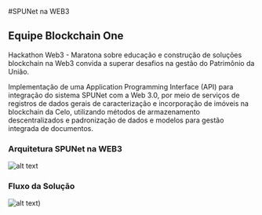#SPUNet na WEB3
## Equipe Blockchain One

Hackathon Web3 - Maratona sobre educação e construção de soluções blockchain na Web3 convida a superar desafios na gestão do Patrimônio da União.

Implementação de uma Application Programming Interface (API) para integração do sistema SPUNet com a Web 3.0, por meio de serviços de registros de dados gerais de caracterização e incorporação de imóveis na blockchain da Celo, utilizando métodos de armazenamento descentralizados e padronização de dados e modelos para gestão integrada de documentos.

### Arquitetura SPUNet na WEB3
![alt text](http://url/to/img.png)

### Fluxo da Solução
![alt text](https://gateway.pinata.cloud/ipfs/QmYQ885vr4UYb83677xwEZ9WE2ASfWeYyuvUd3ptZJa14z))


